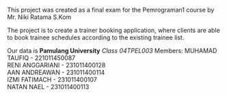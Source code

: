 This project was created as a final exam for the Pemrograman1 course by Mr. Niki Ratama S.Kom

The project is to create a trainer booking application, where clients are able to book trainee schedules according to the existing trainee list.

Our data is
**Pamulang University**
_Class 04TPEL003_
Members:
MUHAMAD TAUFIQ - 221011450087 <br>
RENI ANGGARIANI - 231011400128 <br>
AAN ANDREAWAN - 231011400114 <br>
IZMI FATIMACH - 231011400107 <br>
NATAN NAEL - 231011400113 <br>
